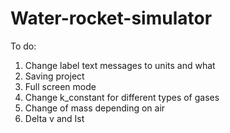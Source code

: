 # Water-rocket-simulator

To do:
1. Change label text messages to units and what
2. Saving project
3. Full screen mode
4. Change k_constant for different types of gases
5. Change of mass depending on air
6. Delta v and Ist
